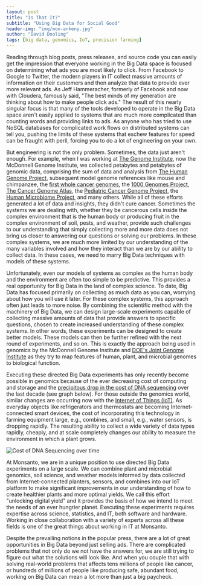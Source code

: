 ```yaml
---
layout: post
title: "Is That It?"
subtitle: "Using Big Data for Social Good"
header-img: "img/mon-ankeny.jpg"
author: "David Dooling"
tags: [big data, genomics, IoT, precision farming]
---
```


Reading through blog posts, press releases, and source code you can easily get
the impression that everyone working in the Big Data space is focused on
determining what ads you are most likely to click.  From Facebook to Google to
Twitter, the modern players in IT collect massive amounts of information on
their customers and then analyze that data to provide ever more relevant ads.
As Jeff Hammeracher, formerly of Facebook and now with Cloudera, famously said,
"The best minds of my generation are thinking about how to make people click
ads."  The result of this nearly singular focus is that many of the tools
developed to operate in the Big Data space aren't easily applied to systems
that are much more complicated than counting words and providing links to ads.
As anyone who has tried to use NoSQL databases for complicated work flows on
distributed systems can tell you, pushing the limits of these systems that
eschew features for speed can be fraught with peril, forcing you to do a lot of
engineering on your own.

But engineering is not the only problem. Sometimes, the data just aren't
enough.  For example, when I was working at [The Genome
Institute](http://genome.wustl.edu/), now the McDonnell Genome Institute, we
collected petabytes and petabytes of genomic data, comprising the sum of data
and analysis from [The Human Genome Project](http://www.genome.gov/10001772),
subsequent model genome references like mouse and chimpanzee, the [first whole
cancer genomes](http://www.ncbi.nlm.nih.gov/pmc/articles/PMC2603574/), the
[1000 Genomes Project](http://www.1000genomes.org/), [The Cancer Genome
Atlas](http://cancergenome.nih.gov/), the [Pediatric Cancer Genome
Project](http://www.pediatriccancergenomeproject.org/site/), the [Human
Microbiome Project](http://hmpdacc.org/), and many others.  While all of these
efforts generated a lot of data and insights, they didn't cure cancer.
Sometimes the systems we are dealing with, whether they be cancerous cells
inside the complex environment that is the human body or producing fruit in the
complex environment of soil, pests, and weather, provide such challenges to our
understanding that simply collecting more and more data does not bring us
closer to answering our questions or solving our problems.  In these complex
systems, we are much more limited by our understanding of the many variables
involved and how they interact than we are by our ability to collect data.  In
these cases, we need to marry Big Data techniques with models of these systems.

Unfortunately, even our models of systems as complex as the human body and the
environment are often too simple to be predictive.  This provides a real
opportunity for Big Data in the land of complex science.  To date, Big Data has
focused primarily on collecting as much data as you can, worrying about how you
will use it later.  For these complex systems, this approach often just leads
to more noise.  By combining the scientific method with the machinery of Big
Data, we can design large-scale experiments capable of collecting massive
amounts of data that provide answers to specific questions, chosen to create
increased understanding of these complex systems.  In other words, these
experiments can be designed to create better models.  These models can then be
further refined with the next round of experiments, and so on.  This is exactly
the approach being used in genomics by the McDonnell Genome Institute and
[DOE's Joint Genome Institute](http://jgi.doe.gov/) as they try to map features
of human, plant, and microbial genomes to biological function.

Executing these directed Big Data experiments has only recently become possible
in genomics because of the ever decreasing cost of computing and storage and
the [precipitous drop in the cost of DNA
sequencing](https://www.genome.gov/sequencingcosts/) over the last decade (see
graph below).  For those outside the genomics world, similar changes are
occurring now with the [Internet of Things
(IoT)](http://whatis.techtarget.com/definition/Internet-of-Things).  As
everyday objects like refrigerators and thermostats are becoming
Internet-connected smart devices, the cost of incorporating this technology in
farming equipment large, e.g., combines, and small, e.g., water sensors, is
dropping rapidly.  The resulting ability to collect a wide variety of data
types rapidly, cheaply, and at scale completely changes our ability to measure
the environment in which a plant grows.

![Cost of DNA Sequencing over time](https://www.genome.gov/images/content/cost_megabase_.jpg)

At Monsanto, we are in a unique position to use directed Big Data experiments
on a large scale.  We can combine plant and microbial genomics, soil science,
and weather models informed by data collected from Internet-connected planters,
sensors, and combines into our IoT platform to make significant improvements in
our understanding of how to create healthier plants and more optimal yields.
We call this effort "unlocking digital yield" and it provides the basis of how
we intend to meet the needs of an ever hungrier planet.  Executing these
experiments requires expertise across science, statistics, and IT, both
software and hardware.  Working in close collaboration with a variety of
experts across all these fields is one of the great things about working in IT
at Monsanto.

Despite the prevailing notions in the popular press, there are a lot of great
opportunities in Big Data beyond just selling ads.  There are complicated
problems that not only do we not have the answers for, we are still trying to
figure out what the solutions will look like.  And when you couple that with
solving real-world problems that affects tens millions of people like cancer,
or hundreds of millions of people like producing safe, abundant food, working
on Big Data can mean a lot more than just a big paycheck.
